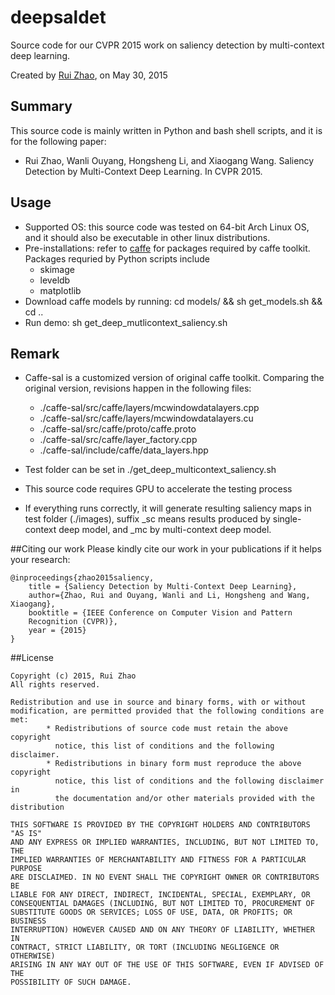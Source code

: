 # deepsaldet
Source code for our CVPR 2015 work on saliency detection by multi-context deep
learning. 

Created by [Rui Zhao](www.ee.cuhk.edu.hk/~rzhao), on May 30, 2015

## Summary
This source code is mainly written in Python and bash shell scripts, and it is for the following paper:
- Rui Zhao, Wanli Ouyang, Hongsheng Li, and Xiaogang Wang. Saliency Detection by
Multi-Context Deep Learning. In CVPR 2015. 

## Usage
- Supported OS: this source code was tested on 64-bit Arch Linux OS,
    and it should also be executable in other linux distributions. 
- Pre-installations: refer to [caffe](http://caffe.berkeleyvision.org/) for
packages required by caffe toolkit. Packages requried by Python scripts include
	- skimage
	- leveldb
	- matplotlib
- Download caffe models by running: cd models/ && sh get_models.sh && cd ..
- Run demo: sh get_deep_mutlicontext_saliency.sh

## Remark
- Caffe-sal is a customized version of original caffe toolkit. Comparing the
original version, revisions happen
in the following files:

	- ./caffe-sal/src/caffe/layers/mcwindowdatalayers.cpp
	- ./caffe-sal/src/caffe/layers/mcwindowdatalayers.cu
	- ./caffe-sal/src/caffe/proto/caffe.proto
	- ./caffe-sal/src/caffe/layer_factory.cpp
	- ./caffe-sal/include/caffe/data_layers.hpp

- Test folder can be set in ./get_deep_multicontext_saliency.sh
- This source code requires GPU to accelerate the testing process
- If everything runs correctly, it will generate resulting saliency maps in
test folder (./images), suffix _sc means results produced by single-context deep
model, and _mc by multi-context deep model.

##Citing our work
Please kindly cite our work in your publications if it helps your research:

	@inproceedings{zhao2015saliency,
	    title = {Saliency Detection by Multi-Context Deep Learning},
 	    author={Zhao, Rui and Ouyang, Wanli and Li, Hongsheng and Wang, Xiaogang},
	    booktitle = {IEEE Conference on Computer Vision and Pattern
		Recognition (CVPR)},
	    year = {2015}
	}

##License

	Copyright (c) 2015, Rui Zhao
	All rights reserved. 

	Redistribution and use in source and binary forms, with or without 
	modification, are permitted provided that the following conditions are 
	met:
    		* Redistributions of source code must retain the above copyright 
      		  notice, this list of conditions and the following disclaimer.
    		* Redistributions in binary form must reproduce the above copyright 
      		  notice, this list of conditions and the following disclaimer in 
      		  the documentation and/or other materials provided with the distribution
   
	THIS SOFTWARE IS PROVIDED BY THE COPYRIGHT HOLDERS AND CONTRIBUTORS "AS IS" 
	AND ANY EXPRESS OR IMPLIED WARRANTIES, INCLUDING, BUT NOT LIMITED TO, THE 
	IMPLIED WARRANTIES OF MERCHANTABILITY AND FITNESS FOR A PARTICULAR PURPOSE 
	ARE DISCLAIMED. IN NO EVENT SHALL THE COPYRIGHT OWNER OR CONTRIBUTORS BE 	
	LIABLE FOR ANY DIRECT, INDIRECT, INCIDENTAL, SPECIAL, EXEMPLARY, OR 
	CONSEQUENTIAL DAMAGES (INCLUDING, BUT NOT LIMITED TO, PROCUREMENT OF 
	SUBSTITUTE GOODS OR SERVICES; LOSS OF USE, DATA, OR PROFITS; OR BUSINESS 
	INTERRUPTION) HOWEVER CAUSED AND ON ANY THEORY OF LIABILITY, WHETHER IN 
	CONTRACT, STRICT LIABILITY, OR TORT (INCLUDING NEGLIGENCE OR OTHERWISE) 
	ARISING IN ANY WAY OUT OF THE USE OF THIS SOFTWARE, EVEN IF ADVISED OF THE 
	POSSIBILITY OF SUCH DAMAGE.
